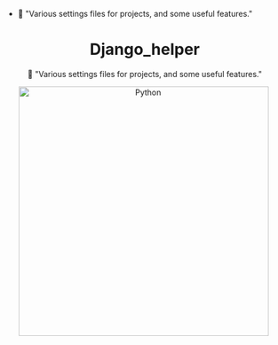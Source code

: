 
- 👀 "Various settings files for projects, and some useful features."
<div id="header" align="center">
  <h1>Django_helper</h1>
  <p> 👀 "Various settings files for projects, and some useful features."</p>
  <img src="https://www.kanhasoft.com/blog/wp-content/uploads/2018/07/django.jpg" title="Python" alt="Python" width="450"/>&nbsp;
</div>
